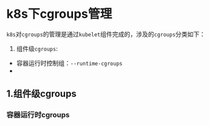 # k8s下cgroups管理

`k8s`对`cgroups`的管理是通过`kubelet`组件完成的，涉及的`cgroups`分类如下：

1. 组件级`cgroups`:
- 容器运行时控制组：`--runtime-cgroups`
- 


## 1.组件级cgroups

### 容器运行时cgroups

